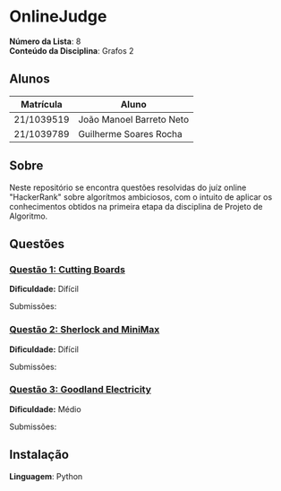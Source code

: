 # OnlineJudge

**Número da Lista**: 8<br>
**Conteúdo da Disciplina**: Grafos 2<br>

## Alunos
|Matrícula | Aluno |
| -- | -- |
| 21/1039519  |  João Manoel Barreto Neto |
| 21/1039789  |  Guilherme Soares Rocha |

## Sobre 
Neste repositório se encontra questões resolvidas do juíz online "HackerRank" sobre algorítmos ambiciosos, com o intuito de aplicar os conhecimentos obtidos na primeira etapa da disciplina de Projeto de Algoritmo. 

## Questões

### [Questão 1: Cutting Boards](https://www.hackerrank.com/challenges/board-cutting/problem)
**Dificuldade:** Difícil

Submissões: <br>


### [Questão 2: Sherlock and MiniMax](https://www.hackerrank.com/challenges/sherlock-and-minimax/problem)
**Dificuldade:** Difícil

Submissões: <br>


### [Questão 3: Goodland Electricity](https://www.hackerrank.com/challenges/three-month-preparation-kit-pylons/problem)
**Dificuldade:** Médio

Submissões: <br>


## Instalação 
**Linguagem**: Python
